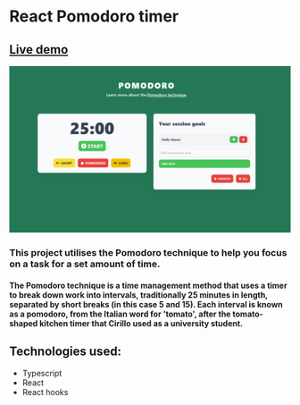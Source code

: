 # React Pomodoro timer

## [Live demo](https://rad-hummingbird-8aba8c.netlify.app/)

![showcase](./showcase.png)

### This project utilises the Pomodoro technique to help you focus on a task for a set amount of time.

#### The Pomodoro technique is a time management method that uses a timer to break down work into intervals, traditionally 25 minutes in length, separated by short breaks (in this case 5 and 15). Each interval is known as a pomodoro, from the Italian word for 'tomato', after the tomato-shaped kitchen timer that Cirillo used as a university student.

## Technologies used:

* Typescript
* React
* React hooks
